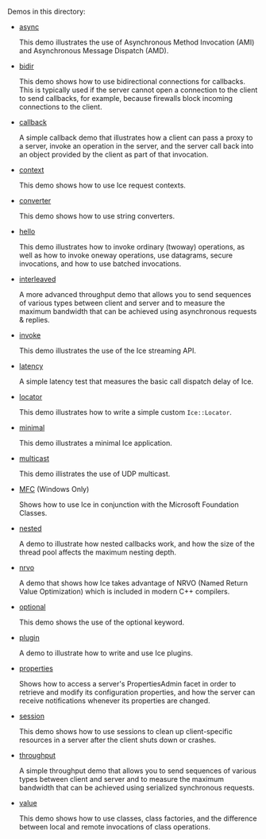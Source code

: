 Demos in this directory:

- [async](./async)

  This demo illustrates the use of Asynchronous Method Invocation
  (AMI) and Asynchronous Message Dispatch (AMD).

- [bidir](./bidir)

  This demo shows how to use bidirectional connections for callbacks.
  This is typically used if the server cannot open a connection to the
  client to send callbacks, for example, because firewalls block
  incoming connections to the client.

- [callback](./callback)

  A simple callback demo that illustrates how a client can pass a
  proxy to a server, invoke an operation in the server, and the server
  call back into an object provided by the client as part of that
  invocation.

- [context](./context)

  This demo shows how to use Ice request contexts.

- [converter](./converter)

  This demo shows how to use string converters.

- [hello](./hello)

  This demo illustrates how to invoke ordinary (twoway) operations, as
  well as how to invoke oneway operations, use datagrams, secure
  invocations, and how to use batched invocations.

- [interleaved](./interleaved)

  A more advanced throughput demo that allows you to send sequences of
  various types between client and server and to measure the maximum
  bandwidth that can be achieved using asynchronous requests & replies.

- [invoke](./invoke)

  This demo illustrates the use of the Ice streaming API.

- [latency](./latency)

  A simple latency test that measures the basic call dispatch delay of
  Ice.

- [locator](./locator)

  This demo illustrates how to write a simple custom `Ice::Locator`.

- [minimal](./minimal)

  This demo illustrates a minimal Ice application.

- [multicast](./multicast)

  This demo illistrates the use of UDP multicast.

- [MFC](./MFC) (Windows Only)

  Shows how to use Ice in conjunction with the Microsoft Foundation
  Classes.

- [nested](./nested)

  A demo to illustrate how nested callbacks work, and how the size of
  the thread pool affects the maximum nesting depth.

- [nrvo](./nrvo)

  A demo that shows how Ice takes advantage of NRVO (Named Return
  Value Optimization) which is included in modern C++ compilers.

- [optional](./optional)

  This demo shows the use of the optional keyword.

- [plugin](./plugin)

  A demo to illustrate how to write and use Ice plugins.

- [properties](./properties)

  Shows how to access a server's PropertiesAdmin facet in order to
  retrieve and modify its configuration properties, and how the server
  can receive notifications whenever its properties are changed.

- [session](./session)

  This demo shows how to use sessions to clean up client-specific
  resources in a server after the client shuts down or crashes.

- [throughput](./throughput)

  A simple throughput demo that allows you to send sequences of
  various types between client and server and to measure the maximum
  bandwidth that can be achieved using serialized synchronous
  requests.

- [value](./value)

  This demo shows how to use classes, class factories, and the
  difference between local and remote invocations of class operations.
